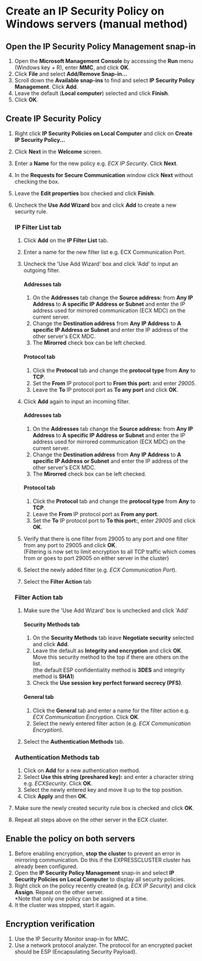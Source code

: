# Create an IP Security Policy on Windows servers (manual method)
## Open the IP Security Policy Management snap-in
01. Open the **Microsoft Management Console** by accessing the **Run** menu (Windows key + R), enter **MMC**, and click **OK**.
02. Click **File** and select **Add/Remove Snap-in...**
03. Scroll down the **Available snap-ins** to find and select **IP Security Policy Management**. Click **Add**.
04. Leave the default (**Local computer**) selected and click **Finish**.
05. Click **OK**.
## Create IP Security Policy
01. Right click **IP Security Policies on Local Computer** and click on **Create IP Security Policy...**
02. Click **Next** in the **Welcome** screen.
03. Enter a **Name** for the new policy e.g. *ECX IP Security*. Click **Next**.
04. In the **Requests for Secure Communication** window click **Next** without checking the box.
05. Leave the **Edit properties** box checked and click **Finish**.
06. Uncheck the **Use Add Wizard** box and click **Add** to create a new security rule.
    ### IP Filter List tab
    01. Click **Add** on the **IP Filter List** tab.
    02. Enter a name for the new filter list e.g. ECX Communication Port.
    03. Uncheck the 'Use Add Wizard' box and click 'Add' to input an outgoing filter.
        #### Addresses tab
        01. On the **Addresses** tab change the **Source address:** from **Any IP Address** to **A specific IP Address or Subnet** and enter the IP address used for mirrored communication (ECX MDC) on the current server.
        02. Change the **Destination address** from **Any IP Address** to **A specific IP Address or Subnet** and enter the IP address of the other server's ECX MDC.
        03. The **Mirorred** check box can be left checked.
        #### Protocol tab
        01. Click the **Protocol** tab and change the **protocol type** from **Any** to **TCP**.
        02. Set the **From** IP protocol port to **From this port:** and enter *29005*.
        03. Leave the **To** IP protocol port as **To any port** and click **OK**.    
        
    04. Click **Add** again to input an incoming filter.
        #### Addresses tab
        01. On the **Addresses** tab change the **Source address:** from **Any IP Address** to **A specific IP Address or Subnet** and enter the IP address used for mirrored communication (ECX MDC) on the current server.
        02. Change the **Destination address** from **Any IP Address** to **A specific IP Address or Subnet** and enter the IP address of the other server's ECX MDC.
        03. The **Mirorred** check box can be left checked.
        #### Protocol tab
        01. Click the **Protocol** tab and change the **protocol type** from **Any** to **TCP**.
        02. Leave the **From** IP protocol port as **From any port**.
        03. Set the **To** IP protocol port to **To this port:**, enter *29005* and click **OK**.
    05. Verify that there is one filter from 29005 to any port and one filter from any port to 29005 and click **OK**.    
        (Filtering is now set to limit encryption to all TCP traffic which comes from or goes to port 29005 on either server in the cluster)
    06. Select the newly added filter (e.g. *ECX Communication Port*).
    07. Select the **Filter Action** tab
    ### Filter Action tab
    01. Make sure the 'Use Add Wizard' box is unchecked and click 'Add'
        #### Security Methods tab
        01. On the **Security Methods** tab leave **Negotiate security** selected and click **Add**.
        02. Leave the default as **Integrity and encryption** and click **OK**. Move this security method to the top if there are others on the list.    
        (the default ESP confidentiality method is **3DES** and integrity method is **SHA1**)
        03. Check the **Use session key perfect forward secrecy (PFS)**.
        #### General tab
        01. Click the **General** tab and enter a name for the filter action e.g. *ECX Communication Encryption*. Click **OK**.
        02. Select the newly entered filter action (e.g. *ECX Communication Encryption*).    
        
    08. Select the **Authentication Methods** tab.
    ### Authentication Methods tab
    01. Click on **Add** for a new authentication method.
    02. Select **Use this string (preshared key):** and enter a character string e.g. *ECXSecurity*. Click **OK**.
    09. Select the newly entered key and move it up to the top position. 
    10. Click **Apply** and then **OK**.    
    
07. Make sure the newly created security rule box is checked and click **OK**.
08. Repeat all steps above on the other server in the ECX cluster.
## Enable the policy on both servers
01. Before enabling encryption, **stop the cluster** to prevent an error in mirroring communication. Do this if the EXPRESSCLUSTER cluster has already been configured.
02. Open the **IP Security Policy Management** snap-in and select **IP Security Policies on Local Computer** to display all security policies.
03. Right click on the policy recently created (e.g. *ECX IP Security*) and click **Assign**. Repeat on the other server.    
    \*Note that only one policy can be assigned at a time.
04. It the cluster was stopped, start it again.
## Encryption verification
01. Use the IP Security Monitor snap-in for MMC.
02. Use a network protocol analyzer. The protocol for an encrypted packet should be ESP (Encapsulating Security Payload).
